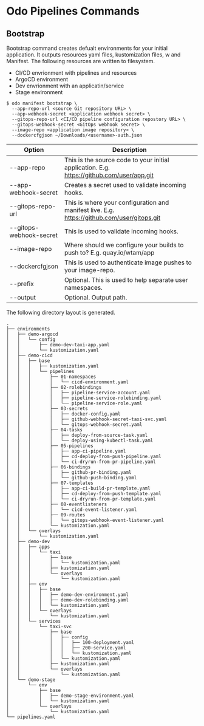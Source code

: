 # Odo Pipelines Commands


## Bootstrap 

Bootstrap command creates defualt environments for your initial application.  It outputs resources yaml files, kustomization files, w and Manifest.  The following resources are written to filesystem.
   
* CI/CD envrionment with pipelines and resources
* ArgoCD environment
* Dev envrionment with an applicatin/service
* Stage environment

```shell
$ odo manifest bootstrap \
  --app-repo-url <source Git repository URL> \
  --app-webhook-secret <application webhook secret> \
  --gitops-repo-url <CI/CD pipeline configuration repostory URL> \
  --gitops-webhook-secret <GitOps webhook secret> \
  --image-repo <application image repository> \
  --dockercfgjson ~/Downloads/<username>-auth.json 
```

| Option                  | Description |
| ----------------------- | ----------- |
| --app-repo              | This is the source code to your initial application.   E.g. https://github.com/user/app.git |
| --app-webhook-secret    | Creates a secret used to validate incoming hooks. |
| --gitops-repo-url       | This is where your configuration and manifest live. E.g. https://github.com/user/gitops.git|
| --gitops-webhook-secret | This is used to validate incoming hooks. |
| --image-repo            | Where should we configure your builds to push to? E.g. quay.io/wtam/app|
| --dockercfgjson         | This is used to authenticate image pushes to your image-repo. |
| --prefix                | Optional.  This is used to help separate user namespaces. |
| --output                | Optional.  Output path.  |

The following directory layout is generated.

```shell
.
├── environments
│   ├── demo-argocd
│   │   └── config
│   │       ├── demo-dev-taxi-app.yaml
│   │       └── kustomization.yaml
│   ├── demo-cicd
│   │   ├── base
│   │   │   ├── kustomization.yaml
│   │   │   └── pipelines
│   │   │       ├── 01-namespaces
│   │   │       │   └── cicd-environment.yaml
│   │   │       ├── 02-rolebindings
│   │   │       │   ├── pipeline-service-account.yaml
│   │   │       │   ├── pipeline-service-rolebinding.yaml
│   │   │       │   └── pipeline-service-role.yaml
│   │   │       ├── 03-secrets
│   │   │       │   ├── docker-config.yaml
│   │   │       │   ├── github-webhook-secret-taxi-svc.yaml
│   │   │       │   └── gitops-webhook-secret.yaml
│   │   │       ├── 04-tasks
│   │   │       │   ├── deploy-from-source-task.yaml
│   │   │       │   └── deploy-using-kubectl-task.yaml
│   │   │       ├── 05-pipelines
│   │   │       │   ├── app-ci-pipeline.yaml
│   │   │       │   ├── cd-deploy-from-push-pipeline.yaml
│   │   │       │   └── ci-dryrun-from-pr-pipeline.yaml
│   │   │       ├── 06-bindings
│   │   │       │   ├── github-pr-binding.yaml
│   │   │       │   └── github-push-binding.yaml
│   │   │       ├── 07-templates
│   │   │       │   ├── app-ci-build-pr-template.yaml
│   │   │       │   ├── cd-deploy-from-push-template.yaml
│   │   │       │   └── ci-dryrun-from-pr-template.yaml
│   │   │       ├── 08-eventlisteners
│   │   │       │   └── cicd-event-listener.yaml
│   │   │       ├── 09-routes
│   │   │       │   └── gitops-webhook-event-listener.yaml
│   │   │       └── kustomization.yaml
│   │   └── overlays
│   │       └── kustomization.yaml
│   ├── demo-dev
│   │   ├── apps
│   │   │   └── taxi
│   │   │       ├── base
│   │   │       │   └── kustomization.yaml
│   │   │       ├── kustomization.yaml
│   │   │       └── overlays
│   │   │           └── kustomization.yaml
│   │   ├── env
│   │   │   ├── base
│   │   │   │   ├── demo-dev-environment.yaml
│   │   │   │   ├── demo-dev-rolebinding.yaml
│   │   │   │   └── kustomization.yaml
│   │   │   └── overlays
│   │   │       └── kustomization.yaml
│   │   └── services
│   │       └── taxi-svc
│   │           ├── base
│   │           │   ├── config
│   │           │   │   ├── 100-deployment.yaml
│   │           │   │   ├── 200-service.yaml
│   │           │   │   └── kustomization.yaml
│   │           │   └── kustomization.yaml
│   │           ├── kustomization.yaml
│   │           └── overlays
│   │               └── kustomization.yaml
│   └── demo-stage
│       └── env
│           ├── base
│           │   ├── demo-stage-environment.yaml
│           │   └── kustomization.yaml
│           └── overlays
│               └── kustomization.yaml
└── pipelines.yaml
```

